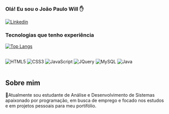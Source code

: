 ### Olá! Eu sou o João Paulo Will ✋

[![Linkedin](https://img.shields.io/badge/LinkedIn-0077B5?style=for-the-badge&logo=linkedin&logoColor=white)](https://www.linkedin.com/in/jo%C3%A3o-paulo-will-423233245/)

### Tecnologias que tenho experiência

[![Top Langs](https://github-readme-stats.vercel.app/api/top-langs/?username=JoaoPauloWillCB&theme=dracula)](https://github.com/anuraghazra/github-readme-stats)

<div style: "inline_block"> <br/>
  <img align:"center" alt="HTML5" src="https://img.shields.io/badge/HTML5-E34F26?style=for-the-badge&logo=html5&logoColor=white"/>
  <img align:"center" alt="CSS3" src="https://img.shields.io/badge/CSS3-1572B6?style=for-the-badge&logo=css3&logoColor=white"/>
  <img align:"center" alt="JavaScript" src="https://img.shields.io/badge/JavaScript-323330?style=for-the-badge&logo=javascript&logoColor=F7DF1E"/>
  <img align:"center" alt="JQuery" src="https://img.shields.io/badge/jQuery-0769AD?style=for-the-badge&logo=jquery&logoColor=white"/>
  <img align:"center" alt="MySQL" src="https://img.shields.io/badge/MySQL-00000F?style=for-the-badge&logo=mysql&logoColor=white"/>
  <img align:"center" alt="Java" src="https://img.shields.io/badge/Java-ED8B00?style=for-the-badge&logo=openjdk&logoColor=white"/>
<div/><br/> 

## Sobre mim
📌Atualmente sou estudante de Análise e Desenvolvimento de Sistemas apaixonado por programação, em busca de emprego e focado nos estudos e em projetos pessoais para meu portifólio.
